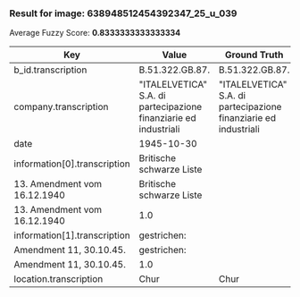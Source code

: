 ### Result for image: 638948512454392347_25_u_039
Average Fuzzy Score: **0.8333333333333334**
<small>

| Key | Value | Ground Truth | Score |
| --- | --- | --- | --- |
| b_id.transcription | B.51.322.GB.87. | B.51.322.GB.87. | 1.0 |
| company.transcription | "ITALELVETICA" S.A. di partecipazione finanziarie ed industriali | "ITALELVETICA" S.A. di partecipazione finanziarie ed industriali | 1.0 |
| date | 1945-10-30 |  | 0.0 |
| information[0].transcription | Britische schwarze Liste
13. Amendment vom 16.12.1940 | Britische schwarze Liste
13. Amendment vom 16.12.1940 | 1.0 |
| information[1].transcription | gestrichen:
Amendment 11, 30.10.45. | gestrichen:
Amendment 11, 30.10.45. | 1.0 |
| location.transcription | Chur | Chur | 1.0 |

</small>
